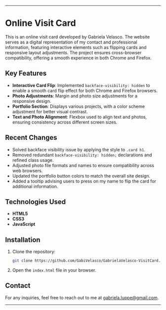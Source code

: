 
---

# Online Visit Card

This is an online visit card developed by Gabriela Velasco. The website serves as a digital representation of my contact and professional information, featuring interactive elements such as flipping cards and responsive layout adjustments. The project ensures cross-browser compatibility, offering a smooth experience in both Chrome and Firefox.

## Key Features

- **Interactive Card Flip**: Implemented `backface-visibility: hidden` to enable a smooth card flip effect for both Chrome and Firefox browsers.
- **Photo Adjustments**: Margin and photo size adjustments for a responsive design.
- **Portfolio Section**: Displays various projects, with a color scheme adjustment for better visual contrast.
- **Text and Photo Alignment**: Flexbox used to align text and photos, ensuring consistency across different screen sizes.

## Recent Changes

- Solved backface visibility issue by applying the style to `.card h1`.
- Removed redundant `backface-visibility: hidden;` declarations and refined class usage.
- Adjusted photo file formats and names to ensure compatibility across web browsers.
- Updated the portfolio button colors to match the overall site design.
- Added a tooltip advising users to press on my name to flip the card for additional information.

## Technologies Used

- **HTML5**
- **CSS3**
- **JavaScript**

## Installation

1. Clone the repository:
   ```bash
   git clone https://github.com/GabiVelasco/GabrielaVelasco-VisitCard.git
   ```
2. Open the `index.html` file in your browser.

## Contact

For any inquiries, feel free to reach out to me at [gabriela.luppe@gmail.com](mailto:gabriela.luppe@gmail.com).

---

